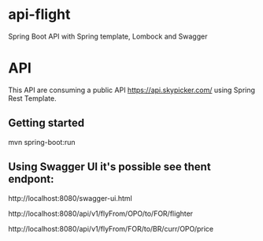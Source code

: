 # api-flight
Spring Boot API with Spring template, Lombock and Swagger

# API
This API are consuming a public API https://api.skypicker.com/ using Spring Rest Template.

## Getting started

mvn spring-boot:run

## Using Swagger UI it's possible see thent endpont: 
http://localhost:8080/swagger-ui.html

http://localhost:8080/api/v1/flyFrom/OPO/to/FOR/flighter

http://localhost:8080/api/v1/flyFrom/FOR/to/BR/curr/OPO/price

